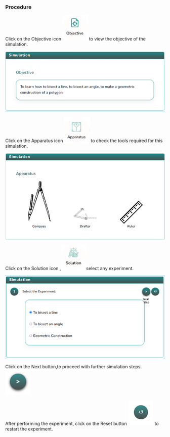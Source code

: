 ### Procedure

<div style="text-align:left">
  Click on the Objective icon <img src="images/objecticon.png" alt="Alt text" style="height:80px; width:80px;">  to view the objective of the simulation. 

   ![Alt text](images/objectscreen.png)
   
  Click on the Apparatus icon <img src="images/apparatus-icon.png" alt="Alt text" style="height:80px; width:80px;">  to check the tools required for this simulation.

   ![Alt text](images/appratus_screen.png)

  Click on the Solution icon ,<img src="images/solutions-icon.png" alt="Alt text" style="height:80px; width:80px;">select any experiment.  

   ![Alt text](images/solution_screen.png)

  Click on the Next button,to proceed with further simulation steps.<img src="images/nextButtonIcon.png" alt="Alt text" style="height:80px; width:80px;">

  After performing the experiment, click on the Reset button <img src="images/resetButton-icon.png" alt="Alt text" style="height:80px; width:80px;"> to restart the experiment.

</div>
